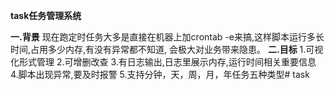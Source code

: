 **task任务管理系统**

**一.背景**
现在跑定时任务大多是直接在机器上加crontab -e来搞,这样脚本运行多长时间,占用多少内存,有没有异常都不知道,
会极大对业务带来隐患。
**二.目标**
1.可视化形式管理
2.可增删改查
3.有日志输出,日志里展示内存,运行时间相关重要信息
4.脚本出现异常,要及时报警
5.支持分钟，天，周，月，年任务五种类型# task
